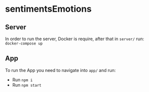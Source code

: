 # sentimentsEmotions

## Server
In order to run the server, Docker is require, after that in `server/` run:
`docker-compose up`

## App
To run the App you need to navigate into `app/` and run:
- Run `npm i`
- Run `npm start`